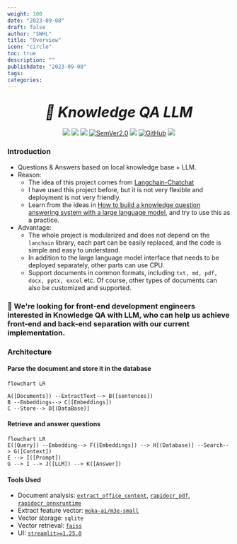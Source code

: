 ```yaml
---
weight: 100
date: "2023-09-08"
draft: false
author: "SWHL"
title: "Overview"
icon: "circle"
toc: true
description: ""
publishdate: "2023-09-08"
tags:
categories:
---
```


<div align="center">
    <div>&nbsp;</div>
    <div align="center">
        <b><font size="6"><i>🧐 Knowledge QA LLM</i></font></b>
    </div>
    <div>&nbsp;</div>
     <a href=""><img src="https://img.shields.io/badge/Python->=3.8,<3.12-aff.svg"></a>
     <a href=""><img src="https://img.shields.io/badge/OS-Linux%2C%20Win%2C%20Mac-pink.svg"></a>
     <a href=""><img src="https://img.shields.io/github/v/release/RapidAI/QA-LocalKnowledge-LLM?logo=github"></a>
     <a href="https://semver.org/"><img alt="SemVer2.0" src="https://img.shields.io/badge/SemVer-2.0-brightgreen"></a>
     <a href="https://github.com/psf/black"><img src="https://img.shields.io/badge/code%20style-black-000000.svg"></a>
     <a href="https://choosealicense.com/licenses/apache-2.0/"><img alt="GitHub" src="https://img.shields.io/github/license/RapidAI/Knowledge-QA-LLM"></a>
     <a href="https://github.com/RapidAI/Knowledge-QA-LLM"><img src="https://img.shields.io/badge/Github-KnowledgeQALLM-brightgreen"></a>

</div>

### Introduction
- Questions & Answers based on local knowledge base + LLM.
- Reason:
    - The idea of this project comes from [Langchain-Chatchat](https://github.com/chatchat-space/Langchain-Chatchat)
    - I have used this project before, but it is not very flexible and deployment is not very friendly.
    - Learn from the ideas in [How to build a knowledge question answering system with a large language model](https://mp.weixin.qq.com/s/movaNCWjJGBaes6KxhpYpg), and try to use this as a practice.
- Advantage:
    - The whole project is modularized and does not depend on the `lanchain` library, each part can be easily replaced, and the code is simple and easy to understand.
    - In addition to the large language model interface that needs to be deployed separately, other parts can use CPU.
    - Support documents in common formats, including `txt, md, pdf, docx, pptx, excel` etc. Of course, other types of documents can also be customized and supported.

### 📣 We're looking for front-end development engineers interested in Knowledge QA with LLM, who can help us achieve front-end and back-end separation with our current implementation.

### Architecture
#### Parse the document and store it in the database
```mermaid
flowchart LR

A([Documents]) --ExtractText--> B([sentences])
B --Embeddings--> C([Embeddings])
C --Store--> D[(DataBase)]
```

#### Retrieve and answer questions
```mermaid
flowchart LR
E([Query]) --Embedding--> F([Embeddings]) --> H[(Database)] --Search--> G([Context])
E --> I([Prompt])
G --> I --> J([LLM]) --> K([Answer])
```

#### Tools Used
- Document analysis: [`extract_office_content`](https://github.com/SWHL/ExtractOfficeContent), [`rapidocr_pdf`](https://github.com/RapidAI/RapidOCRPDF), [`rapidocr_onnxruntime`](https://github.com/RapidAI/RapidOCR)
- Extract feature vector: [`moka-ai/m3e-small`](https://huggingface.co/moka-ai/m3e-base)
- Vector storage: `sqlite`
- Vector retrieval: [`faiss`](https://github.com/facebookresearch/faiss)
- UI: [`streamlit>=1.25.0`](https://github.com/streamlit/streamlit)
